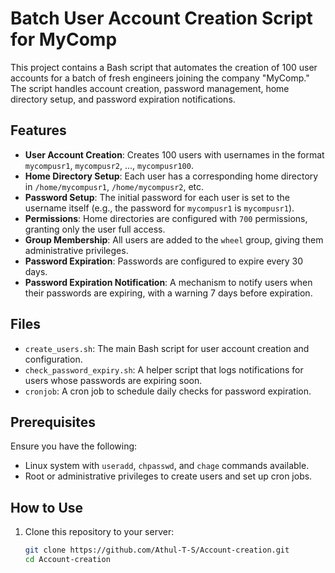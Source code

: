 # Batch User Account Creation Script for MyComp

This project contains a Bash script that automates the creation of 100 user accounts for a batch of fresh engineers joining the company "MyComp." The script handles account creation, password management, home directory setup, and password expiration notifications.

## Features

- **User Account Creation**: Creates 100 users with usernames in the format `mycompusr1`, `mycompusr2`, ..., `mycompusr100`.
- **Home Directory Setup**: Each user has a corresponding home directory in `/home/mycompusr1`, `/home/mycompusr2`, etc.
- **Password Setup**: The initial password for each user is set to the username itself (e.g., the password for `mycompusr1` is `mycompusr1`).
- **Permissions**: Home directories are configured with `700` permissions, granting only the user full access.
- **Group Membership**: All users are added to the `wheel` group, giving them administrative privileges.
- **Password Expiration**: Passwords are configured to expire every 30 days.
- **Password Expiration Notification**: A mechanism to notify users when their passwords are expiring, with a warning 7 days before expiration.

## Files

- `create_users.sh`: The main Bash script for user account creation and configuration.
- `check_password_expiry.sh`: A helper script that logs notifications for users whose passwords are expiring soon.
- `cronjob`: A cron job to schedule daily checks for password expiration.

## Prerequisites

Ensure you have the following:

- Linux system with `useradd`, `chpasswd`, and `chage` commands available.
- Root or administrative privileges to create users and set up cron jobs.

## How to Use

1. Clone this repository to your server:
   ```bash
   git clone https://github.com/Athul-T-S/Account-creation.git
   cd Account-creation
